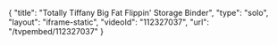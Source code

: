 {
    "title": "Totally Tiffany Big Fat Flippin' Storage Binder",
    "type": "solo",
    "layout": "iframe-static",
    "videoId": "112327037",
    "url": "\/tvpembed\/112327037"
}